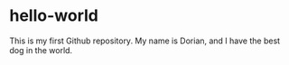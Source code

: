 # hello-world
This is my first Github repository.
My name is Dorian, and I have the best dog in the world.
